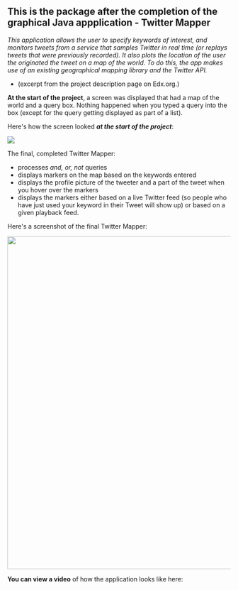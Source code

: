 ## This is the package after the completion of the graphical Java appplication - Twitter Mapper

<i>This application allows the user to specify keywords of interest, and monitors tweets from a service that samples Twitter in real time (or replays tweets that were previously recorded). It also plots the location of the user the originated the tweet on a map of the world. To do this, the app makes use of an existing geographical mapping library and the Twitter API.</i>

- (excerpt from the project description page on Edx.org.)

<b>At the start of the project</b>, a screen was displayed that had a map of the world and a query box. Nothing happened when you typed a query into the box (except for the query getting displayed as part of a list).

Here's how the screen looked <b><i>at the start of the project</i></b>:

<img src = "https://oi594.photobucket.com/albums/tt22/meghufree/Twitter_Mapper_Starter_Screenshot.png?t=1562384052">

The final, completed Twitter Mapper:
 
- processes <i>and, or, not</i> queries
- displays markers on the map based on the keywords entered 
- displays the profile picture of the tweeter and a part of the tweet when you hover over the markers
- displays the markers either based on a live Twitter feed (so people who have just used your keyword in their Tweet will show up) or based on a given playback feed.

Here's a screenshot of the final Twitter Mapper:

<img src = "https://oi594.photobucket.com/albums/tt22/meghufree/Twitter-mapper-final-screenshot.png" width=750>

<b>You can view a video</b> of how the application looks like here:

